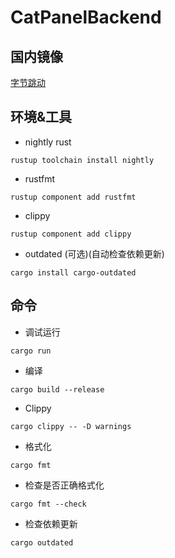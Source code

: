 # CatPanelBackend

## 国内镜像
[字节跳动](https://rsproxy.cn)

## 环境&工具
- nightly rust

`rustup toolchain install nightly`

- rustfmt

`rustup component add rustfmt`

- clippy

`rustup component add clippy`

- outdated (可选)(自动检查依赖更新)

`cargo install cargo-outdated`

## 命令
- 调试运行

`cargo run`

- 编译

`cargo build --release`

- Clippy

`cargo clippy -- -D warnings`

- 格式化

`cargo fmt`

- 检查是否正确格式化

`cargo fmt --check`

- 检查依赖更新

`cargo outdated`
